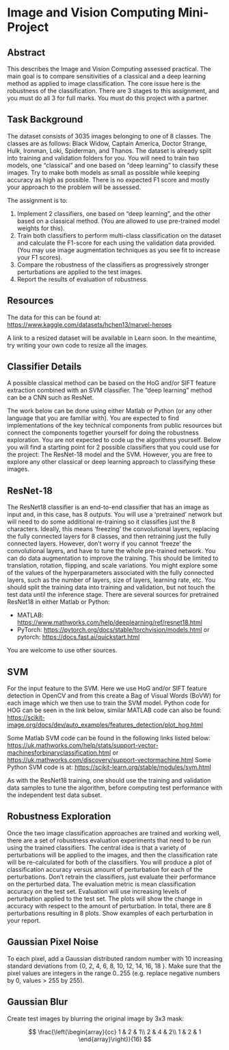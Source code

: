 # Image and Vision Computing Mini-Project

## Abstract

This describes the Image and Vision Computing assessed practical. The main goal is to compare sensitivities of a classical and a deep learning method as applied to image classification. The core issue here is the robustness of the classification. There are 3 stages to this assignment, and you must do all 3 for full marks. You must do this project with a partner.

## Task Background

The dataset consists of 3035 images belonging to one of 8 classes. The classes are as follows: Black
Widow, Captain America, Doctor Strange, Hulk, Ironman, Loki, Spiderman, and Thanos. The dataset
is already split into training and validation folders for you. You will need to train two models, one
“classical” and one based on “deep learning” to classify these images. Try to make both models as small
as possible while keeping accuracy as high as possible. There is no expected F1 score and mostly your
approach to the problem will be assessed.

The assignment is to:

1. Implement 2 classifiers, one based on “deep learning”, and the other based on a classical method. (You are allowed to use pre-trained model weights for this).
2. Train both classifiers to perform multi-class classification on the dataset and calculate the F1-score for each using the validation data provided. (You may use image augmentation techniques as you see fit to increase your F1 scores).
3. Compare the robustness of the classifiers as progressively stronger perturbations are applied to the test images.
4. Report the results of evaluation of robustness.

## Resources

The data for this can be found at: https://www.kaggle.com/datasets/hchen13/marvel-heroes

A link to a resized dataset will be available in Learn soon. In the meantime, try writing your own code to resize all the images. 

## Classifier Details

A possible classical method can be based on the HoG and/or SIFT feature extraction combined with an SVM classifier. The “deep learning” method can be a CNN such as ResNet.

The work below can be done using either Matlab or Python (or any other language that you are familiar with). You are expected to find implementations of the key technical components from public resources but connect the components together yourself for doing the robustness exploration. You are not expected to code up the algorithms yourself. Below you will find a starting point for 2 possible classifiers that you could use for the project: The ResNet-18 model and the SVM. However, you are free to explore any other classical or deep learning approach to classifying these images.

## ResNet-18

The ResNet18 classifier is an end-to-end classifier that has an image as input and, in this case, has 8 outputs. You will use a ‘pretrained’ network but will need to do some additional re-training so it classifies just the 8 characters. Ideally, this means ‘freezing’ the convolutional layers, replacing the fully connected layers for 8 classes, and then retraining just the fully connected layers. However, don’t worry if you cannot ‘freeze’ the convolutional layers, and have to tune the whole pre-trained network. You can do data augmentation to improve the training. This should be limited to translation, rotation, flipping, and scale variations. You might explore some of the values of the hyperparameters associated with the fully connected layers, such as the number of layers, size of layers, learning rate, etc. You should split the training data into training and validation, but not touch the test data until the inference stage.
There are several sources for pretrained ResNet18 in either Matlab or Python: 
- MATLAB: https://www.mathworks.com/help/deeplearning/ref/resnet18.html
- PyTorch: https://pytorch.org/docs/stable/torchvision/models.html or pytorch: https://docs.fast.ai/quickstart.html

You are welcome to use other sources. 

## SVM

For the input feature to the SVM. Here we use HoG and/or SIFT feature detection in OpenCV and from this create a Bag of Visual Words (BoVW) for each image which we then use to train the SVM model. Python code for HOG can be seen in the link below, similar MATLAB code can also be found: https://scikit-image.org/docs/dev/auto_examples/features_detection/plot_hog.html

Some Matlab SVM code can be found in the following links listed below: https://uk.mathworks.com/help/stats/support-vector-machinesforbinaryclassification.html or https://uk.mathworks.com/discovery/support-vectormachine.html
Some Python SVM code is at: https://scikit-learn.org/stable/modules/svm.html

As with the ResNet18 training, one should use the training and validation data samples to tune the algorithm, before computing test performance with the independent test data subset.

## Robustness Exploration

Once the two image classification approaches are trained and working well, there are a set of robustness evaluation experiments that need to be run using the trained classifiers. The central idea is that a variety of perturbations will be applied to the images, and then the classification rate will be re-calculated for both of the classifiers. You will produce a plot of classification accuracy versus amount of perturbation for each of the perturbations. Don’t retrain the classifiers, just evaluate their performance on the perturbed data. The evaluation metric is mean classification accuracy on the test set. Evaluation will use increasing levels of perturbation applied to the test set. The plots will show the change in accuracy with respect to the amount of perturbation. In total, there are 8 perturbations resulting in 8 plots. Show examples of each perturbation in your report.

## Gaussian Pixel Noise

To each pixel, add a Gaussian distributed random number with 10 increasing standard deviations from {0, 2, 4, 6, 8, 10, 12, 14, 16, 18 }. Make sure that the pixel values are integers in the range 0..255 (e.g. replace negative numbers by 0, values > 255 by 255). 

## Gaussian Blur

Create test images by blurring the original image by 3x3 mask:

$$
\frac{\left(\begin{array}{cc} 
1 & 2 & 1\\
2 & 4 & 2\\
1 & 2 & 1
\end{array}\right)}{16}
$$
